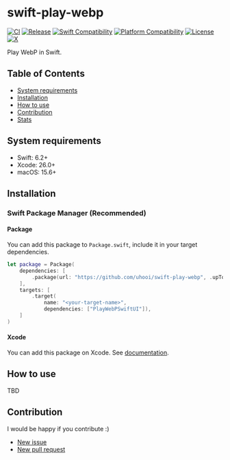 # swift-play-webp

[![CI](https://github.com/uhooi/swift-play-webp/actions/workflows/ci.yml/badge.svg?branch=main)](https://github.com/uhooi/swift-play-webp/actions/workflows/ci.yml)
[![Release](https://img.shields.io/github/v/release/uhooi/swift-play-webp)](https://github.com/uhooi/swift-play-webp/releases/latest)
[![Swift Compatibility](https://img.shields.io/endpoint?url=https%3A%2F%2Fswiftpackageindex.com%2Fapi%2Fpackages%2Fuhooi%2Fswift-swift-play-webp%2Fbadge%3Ftype%3Dswift-versions)](https://swiftpackageindex.com/uhooi/swift-play-webp)
[![Platform Compatibility](https://img.shields.io/endpoint?url=https%3A%2F%2Fswiftpackageindex.com%2Fapi%2Fpackages%2Fuhooi%2Fswift-play-webp%2Fbadge%3Ftype%3Dplatforms)](https://swiftpackageindex.com/uhooi/swift-play-webp)
[![License](https://img.shields.io/github/license/uhooi/swift-play-webp)](https://github.com/uhooi/swift-play-webp/blob/main/LICENSE)
[![X](https://img.shields.io/twitter/follow/the_uhooi?style=social)](https://x.com/the_uhooi)

Play WebP in Swift.

## Table of Contents

- [System requirements](#system-requirements)
- [Installation](#installation)
- [How to use](#how-to-use)
- [Contribution](#contribution)
- [Stats](#stats)

## System requirements

- Swift: 6.2+
- Xcode: 26.0+
- macOS: 15.6+

## Installation

### Swift Package Manager (Recommended)

#### Package

You can add this package to `Package.swift`, include it in your target dependencies.

```swift
let package = Package(
    dependencies: [
        .package(url: "https://github.com/uhooi/swift-play-webp", .upToNextMajor(from: "0.1.0")),
    ],
    targets: [
        .target(
            name: "<your-target-name>",
            dependencies: ["PlayWebPSwiftUI"]),
    ]
)
```

#### Xcode

You can add this package on Xcode.
See [documentation](https://developer.apple.com/documentation/swift_packages/adding_package_dependencies_to_your_app).

## How to use

TBD

## Contribution

I would be happy if you contribute :)

- [New issue](https://github.com/uhooi/swift-play-webp/issues/new)
- [New pull request](https://github.com/uhooi/swift-play-webp/compare)
